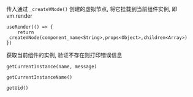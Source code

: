 
传入通过 `_createVNode()` 创建的虚拟节点, 将它挂载到当前组件实例, 即 vm.render

	useRender(() => {
		return _createVNode(component_name<String>,props<Object>,children<Array>)
	})

获取当前组件的实例, 验证不存在则打印错误信息

	getCurrentInstance(name, message)

	getCurrentInstanceName()

	getUid()